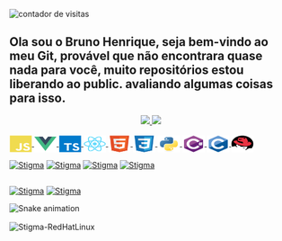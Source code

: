 <img src="https://camo.githubusercontent.com/8e495d8dc7c050cf85a83d027639f0ca74938abe3b1fd30117ae1bb7700b5e6b/68747470733a2f2f6b6f6d617265762e636f6d2f67687076632f3f757365726e616d653d617072336e64693526636f6c6f723d303030303031" border="0" title="contador de visitas" alt="contador de visitas"></a>
## Ola sou o Bruno Henrique, seja bem-vindo ao meu Git, provável que não encontrara quase nada para você, muito repositórios estou liberando ao public. avaliando algumas coisas para isso.
<div align="center">
  <a href="[[https://github.com/rafaballerini](https://github.com/spiderbuddy411)](https://github.com/spiderbuddy411)">
  <img height="180em" src="https://github-readme-stats.vercel.app/api?username=spiderbuddy411&show_icons=true&theme=dracula&include_all_commits=true&count_private=true"/>
  <img height="180em" src="https://github-readme-stats.vercel.app/api/top-langs/?username=spiderbuddy411&layout=compact&langs_count=7&theme=dracula"/>
</div>
<div style="display: inline_block"><br>
  <img align="center" alt="Stigma-Js" height="30" width="40" src="https://raw.githubusercontent.com/devicons/devicon/master/icons/javascript/javascript-plain.svg">
  <img align="center" alt="Stigma-VueJS" height="30" width="40" src="https://raw.githubusercontent.com/devicons/devicon/master/icons/vuejs/vuejs-original.svg">
  <img align="center" alt="Stigma-Ts" height="30" width="40" src="https://raw.githubusercontent.com/devicons/devicon/master/icons/typescript/typescript-plain.svg">
  <img align="center" alt="Stigma-React" height="30" width="40" src="https://raw.githubusercontent.com/devicons/devicon/master/icons/react/react-original.svg">
  <img align="center" alt="Stigma-HTML" height="30" width="40" src="https://raw.githubusercontent.com/devicons/devicon/master/icons/html5/html5-original.svg">
  <img align="center" alt="Stigma-CSS" height="30" width="40" src="https://raw.githubusercontent.com/devicons/devicon/master/icons/css3/css3-original.svg">
  <img align="center" alt="Stigma-Python" height="30" width="40" src="https://raw.githubusercontent.com/devicons/devicon/master/icons/python/python-original.svg">
  <img align="center" alt="Stigma-Csharp" height="30" width="40" src="https://raw.githubusercontent.com/devicons/devicon/master/icons/csharp/csharp-original.svg">
  <img align="center" alt="Stigma-C" height="30" width="40" src="https://raw.githubusercontent.com/devicons/devicon/master/icons/c/c-original.svg">
  <img align="center" alt="Stigma-RedHatLinux" height="30" width="40" src="https://raw.githubusercontent.com/devicons/devicon/master/icons/redhat/redhat-original.svg">

  
[![Stigma](https://img.shields.io/badge/MySQL-00000F?style=for-the-badge&logo=MYSQL&logoColor=white)](https://github.com/spiderbuddy411) 
[![Stigma](https://img.shields.io/badge/PostgreSQL-316192?style=for-the-badge&logo=POSTGRESQL&logoColor=white)](https://github.com/spiderbuddy411) 
[![Stigma](https://img.shields.io/badge/MariaDB-003545?style=for-the-badge&logo=mariadb&logoColor=white)](https://github.com/spiderbuddy411) 
[![Stigma](https://img.shields.io/badge/MongoDB-4EA94B?style=for-the-badge&logo=mongodb&logoColor=white)](https://github.com/spiderbuddy411)
</div>
  
  
  ##
 
<div> 
 
[![Stigma](https://img.shields.io/badge/LinkedIn-0077B5?style=for-the-badge&logo=linkedin&logoColor=white)](https://www.linkedin.com/in/brunohenriquecruvinel/)
[![Stigma](https://img.shields.io/badge/Discord-7289DA?style=for-the-badge&logo=discord&logoColor=white)](http://codebuilding.org/)<br>

 ![Snake animation](https://github.com/spiderbuddy411/spiderbuddy411/blob/output/github-contribution-grid-snake.svg)
  
  <img align="center" alt="Stigma-RedHatLinux" height="450" width="750" src="https://user-images.githubusercontent.com/67505790/174493655-dc18b286-830a-4251-876c-fb6518950231.png">


 
</div>

